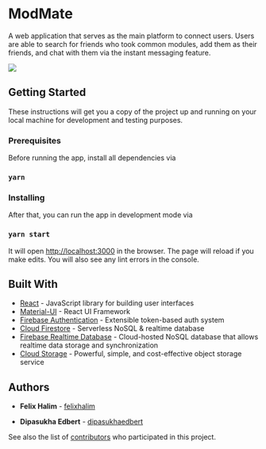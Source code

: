# ModMate

A web application that serves as the main platform to connect users. Users are able to search for friends who took common modules, add them as their friends, and chat with them via the instant messaging feature.

![](https://i.imgur.com/cxt2zQH.png)

## Getting Started

These instructions will get you a copy of the project up and running on your local machine for development and testing purposes.

### Prerequisites

Before running the app, install all dependencies via

### `yarn`

### Installing

After that, you can run the app in development mode via

### `yarn start`

It will open [http://localhost:3000](http://localhost:3000) in the browser.
The page will reload if you make edits.
You will also see any lint errors in the console.

## Built With

- [React](https://reactjs.org/) - JavaScript library for building user interfaces
- [Material-UI](https://material-ui.com/) - React UI Framework
- [Firebase Authentication](https://firebase.google.com/products/auth) - Extensible token-based auth system
- [Cloud Firestore](https://firebase.google.com/products/firestore) - Serverless NoSQL & realtime database
- [Firebase Realtime Database](https://firebase.google.com/products/firestore) - Cloud-hosted NoSQL database that allows realtime data storage and synchronization
- [Cloud Storage](https://firebase.google.com/products/storage) - Powerful, simple, and cost-effective object storage service

## Authors

- **Felix Halim** - [felixhalim](https://github.com/felixhalim)

- **Dipasukha Edbert** - [dipasukhaedbert](https://github.com/dipasukhaedbert)

See also the list of [contributors](https://github.com/felixhalim/mod-mate-orbital/contributors) who participated in this project.
